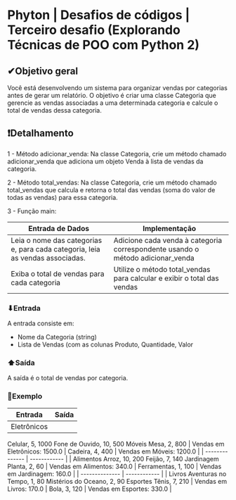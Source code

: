 # Phyton | Desafios de códigos | Terceiro desafio (Explorando Técnicas de POO com Python 2)

## ✔Objetivo geral
Você está desenvolvendo um sistema para organizar vendas por categorias antes de gerar um relatório. O objetivo é criar uma classe Categoria que gerencie as vendas associadas a uma determinada categoria e calcule o total de vendas dessa categoria.

## ❗Detalhamento
1 - Método adicionar_venda: Na classe Categoria, crie um método chamado adicionar_venda que adiciona um objeto Venda à lista de vendas da categoria.

2 - Método total_vendas: Na classe Categoria, crie um método chamado total_vendas que calcula e retorna o total das vendas (soma do valor de todas as vendas) para essa categoria.

3 - Função main:

| Entrada de Dados | Implementação |
| ---------------- | ------------- |
|Leia o nome das categorias e, para cada categoria, leia as vendas associadas.|Adicione cada venda à categoria correspondente usando o método adicionar_venda|
|Exiba o total de vendas para cada categoria|Utilize o método total_vendas para calcular e exibir o total das vendas|

### ⬇Entrada
A entrada consiste em:

- Nome da Categoria (string)
- Lista de Vendas (com as colunas Produto, Quantidade, Valor

### ⬆Saída
A saída é o total de vendas por categoria.

### 💱Exemplo

| Entrada | Saída |
| -------------- | ------------ |
| Eletrônicos
Celular, 5, 1000
Fone de Ouvido, 10, 500
Móveis
Mesa, 2, 800 | Vendas em Eletrônicos: 1500.0 |
Cadeira, 4, 400 | Vendas em Móveis: 1200.0 |
| -------------- | ------------ |
| Alimentos
Arroz, 10, 200
Feijão, 7, 140
Jardinagem
Planta, 2, 60 | Vendas em Alimentos: 340.0 |
Ferramentas, 1, 100 | Vendas em Jardinagem: 160.0 |
| -------------- | ------------ |
| Livros
Aventuras no Tempo, 1, 80
Mistérios do Oceano, 2, 90
Esportes
Tênis, 7, 210 | Vendas em Livros: 170.0 |
Bola, 3, 120 | Vendas em Esportes: 330.0 |
